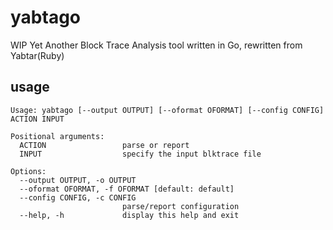 # yabtago
WIP Yet Another Block Trace Analysis tool written in Go, rewritten from Yabtar(Ruby)

## usage
```$ yabtago --help
Usage: yabtago [--output OUTPUT] [--oformat OFORMAT] [--config CONFIG] ACTION INPUT

Positional arguments:
  ACTION                 parse or report
  INPUT                  specify the input blktrace file

Options:
  --output OUTPUT, -o OUTPUT
  --oformat OFORMAT, -f OFORMAT [default: default]
  --config CONFIG, -c CONFIG
                         parse/report configuration
  --help, -h             display this help and exit
```
